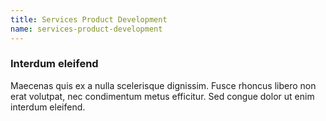 ```yaml
---
title: Services Product Development
name: services-product-development
---
```


### Interdum eleifend

Maecenas quis ex a nulla scelerisque dignissim. Fusce rhoncus libero non erat volutpat, nec condimentum metus efficitur. Sed congue dolor ut enim interdum eleifend.

